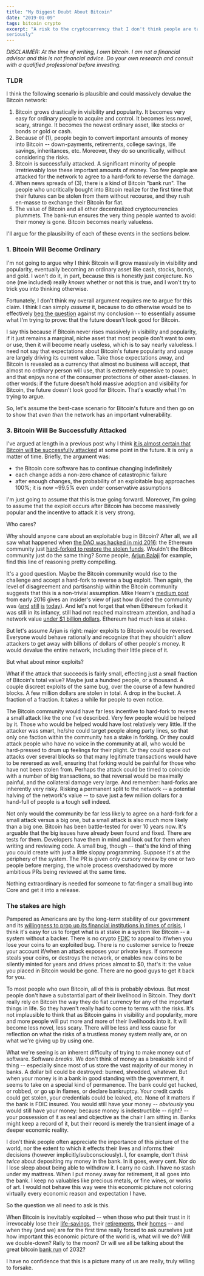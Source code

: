 ```yaml
---
title: "My Biggest Doubt About Bitcoin"
date: "2019-01-09"
tags: bitcoin crypto
excerpt: "A risk to the cryptocurrency that I don't think people are taking
seriously"
---
```


_DISCLAIMER: At the time of writing, I own bitcoin. I am not a financial advisor
and this is not financial advice. Do your own research and consult with a
qualified professional before investing._

### TLDR

I think the following scenario is plausible and could massively devalue the
Bitcoin network:

1. Bitcoin grows drastically in visibility and popularity. It becomes very easy
   for ordinary people to acquire and control. It becomes less novel, scary,
   strange. It becomes the newest ordinary asset, like stocks or bonds or gold
   or cash.
2. Because of (1), people begin to convert important amounts of money into
   Bitcoin -- down-payments, retirements, college savings, life savings,
   inheritances, etc.
   Moreover, they do so uncritically, without considering the risks.
3. Bitcoin is successfully attacked. A significant minority of people
   irretrievably lose these important amounts of money. Too few people are
   attacked for the network to agree to a hard-fork to reverse the damage.
4. When news spreads of (3), there is a kind of Bitcoin "bank run". The people
   who uncritically bought into Bitcoin
   realize for the first time that their futures can be stolen from them
   without recourse, and they rush en-masse to exchange their Bitcoin for fiat.
5. The value of Bitcoin and all other decentralized cryptocurrencies plummets.
   The bank-run ensures the very thing people wanted to avoid: their money is
   gone. Bitcoin becomes nearly valueless.

I'll argue for the plausibility of each of these events in the sections
below.

### 1. Bitcoin Will Become Ordinary

I'm not going to argue why I think Bitcoin will grow massively in visibility and
popularity, eventually becoming an ordinary asset like cash, stocks, bonds, and
gold. I won't do it, in part, because this is honestly just conjecture. No one
(me included) really _knows_ whether or not this is true, and I won't try to
trick you into thinking otherwise.

Fortunately, I don't think my overall argument requires me to argue for this
claim. I think I can simply _assume_ it, because to do otherwise would be to
effectively [beg the question](https://en.wikipedia.org/wiki/Begging_the_question) against
my conclusion -- to essentially assume what I'm trying to prove: that the future
doesn't look good for Bitcoin.

I say this because if Bitcoin never rises massively in visibility and
popularity, if it just remains a marginal, niche asset that most people don't
want to own or use, then it will become nearly useless, which is to say nearly
valueless. I need not say that expectations about Bitcoin's future popularity
and usage are largely driving its current value. Take those expectations away,
and Bitcoin is revealed as a currency that almost no business will accept, that
almost no ordinary person will use, that is extremely expensive to power, and
that enjoys none of the consumer protections of other asset-classes. In other
words: if the future doesn't hold massive adoption and visibility for Bitcoin,
the future doesn't look good for Bitcoin. That's exactly what I'm trying to
argue.

So, let's assume the best-case scenario for Bitcoin's future and then go on to
show that _even then_ the network has an important vulnerability.


### 3. Bitcoin Will Be Successfully Attacked

I've argued at length in a previous post why I think [it is almost certain that
Bitcoin will be successfully attacked](link) at some point in the future. It is
only a matter of time. Briefly, the argument was:

* the Bitcoin core software has to continue changing indefinitely
* each change adds a non-zero chance of catastrophic failure
* after enough changes, the probability of an exploitable bug
  approaches 100%; it is now ~99.5% even under conservative assumptions

I'm just going to assume that this is true going forward. Moreover, I'm going to
assume that the exploit occurs after Bitcoin has become massively popular and
the incentive to attack it is very strong.

Who cares?

Why should anyone care about an exploitable bug in Bitcoin? After all,
we all saw what happened when [the DAO was hacked in mid
2016](https://blog.ethereum.org/2016/06/17/critical-update-re-dao-vulnerability/): the Ethereum
community just [hard-forked to restore the stolen
funds](https://pastebin.com/xW16N7Ye). Wouldn't the Bitcoin
community just do the same thing? Some people, [Arjun
Balaji](https://unconfirmed.libsyn.com/arjun-balaji-on-the-ways-bitcoin-will-improve-in-2019-ep054) for example, find this line of reasoning pretty compelling.

It's a good question. Maybe the Bitcoin community would rise to the challenge
and accept a hard-fork to reverse a bug exploit. Then again, the level of
disagreement and partisanship within the Bitcoin community suggests that this
is a non-trivial assumption. Mike Hearn's [medium
post](https://blog.plan99.net/the-resolution-of-the-bitcoin-experiment-dabb30201f7)
from early 2016 gives an insider's view of just how divided the community was
([and](https://en.wikipedia.org/wiki/Bitcoin_Cash)
[still](https://medium.com/@OneMorePeter/onwards-all-in-on-segwit-9e7cb3faa73d)
[is](https://bitcoinsv.io/) [today](https://www.bitcoinabc.org/)). And let's
not forget that when Ethereum forked it was still in its infancy, still had
not reached mainstream attention, and had a network value [under $1 billion
dollars](https://coinmarketcap.com/historical/20160619/). Ethereum had much less
at stake.

But let's assume Arjun is right: major exploits to Bitcoin would be reversed.
Everyone would behave rationally and recognize that they shouldn't allow
attackers to get away with billions of dollars of other people's money. It would
devalue the entire network, including their little piece of it.

But what about minor exploits?

What if the attack that succeeds is fairly small, effecting just a small
fraction of Bitcoin's total value? Maybe just a hundred people, or a thousand. A
couple discreet exploits of the same bug, over the course of a few hundred
blocks. A few million dollars are stolen in total. A drop in the bucket. A
fraction of a fraction. It takes a while for people to even notice.

The Bitcoin community would have far less incentive to hard-fork to reverse a
small attack like the one I've described. Very few people would be helped by it.
Those who would be helped would have lost relatively very little. If the
attacker was smart, he/she could target people along party lines, so that only
one faction within the community has a stake in forking. Or they could attack
people who have no voice in the community at all, who would be hard-pressed to
drum up feelings for their plight. Or they could space out attacks over several
blocks so that many legitimate transactions would have to be reversed as well,
ensuring that forking would be painful for those who have not been stolen from.
Perhaps the attack could be timed to coincide with a number of big transactions,
so that reversal would be maximally painful, and the collateral damage very
large. And remember: hard-forks are inherently very risky. Risking a permanent split to
the network -- a potential halving of the network's value -- to save just a few
million dollars for a hand-full of people is a tough sell indeed.

Not only would the community be far less likely to agree on a hard-fork for a
small attack versus a big one, but a small attack is also much more likely than
a big one. Bitcoin has been battle-tested for over 10 years now. It's arguable
that the big issues have already been found and fixed. There are tests for them.
Developers have them in mind and look out for them when writing and reviewing
code.  A small bug, though -- that's the kind of thing you could create with
just a little sloppy programming. Suppose it's at the periphery of the system.
The PR is given only cursory review by one or two people before merging, the
whole process overshadowed by more ambitious PRs being reviewed at the same
time.

Nothing extraordinary is needed for someone to fat-finger a small bug into Core
and get it into a release.



### The stakes are high

Pampered as Americans are by the long-term stability of our government and its
[willingness to prop up its financial institutions in times of
crisis](https://en.wikipedia.org/wiki/Federal_takeover_of_Fannie_Mae_and_Freddie_Mac),
I think it's easy for us to forget what is at stake in a system like Bitcoin -- a
system without a backer. There is no crypto
[FDIC](https://en.wikipedia.org/wiki/Federal_Deposit_Insurance_Corporation) to
appeal to if/when you lose your coins to an exploited bug. There is no customer
service to freeze your account if/when an attack exposes your
private keys. If someone steals your coins, or destroys the network, or
enables new coins to be silently minted for years and drives prices almost to $0,
that's it: the value you placed in Bitcoin would be gone. There are no good guys
to get it back for you.

To most people who own Bitcoin, all of this is probably obvious. But most people
don't have a substantial part of their livelihood in Bitcoin. They don't really
rely on Bitcoin the way they do fiat currency for any of the important things in
life. So they haven't really had to come to terms with the risks. It's not
implausible to think that as Bitcoin gains in visibility and popularity, more
and more people will put more and more of their livelihoods into it. It will
become less novel, less scary. There will be less and less cause for
reflection on what the risks of a trustless money system really are, or on what
we're giving up by using one.

What we're seeing is an inherent difficulty of trying to make money out of
software.  Software _breaks_. We don't think of money as a breakable kind of
thing -- especially since most of us store the vast majority of our money in
banks. A dollar bill could be destroyed: burned, shredded, whatever. But when
your money is in a bank in good standing with the government, it seems to take
on a special kind of permanence. The bank could get hacked, or robbed, or go up
in flames, or declare bankruptcy. Your credit cards could get stolen, your
credentials could be leaked, etc.  None of it matters if the bank is FDIC
insured.  You would still have your money -- _obviously_ you would still have
your money: because money is indestructible -- right? -- your possession of it
as real and objective as the chair I am sitting in. Banks might keep a record of
it, but their record is merely the transient image of a deeper economic reality.

I don't think people often appreciate the importance of this picture of the
world, nor the extent to which it effects their lives and informs their
decisions (however implicitly/subconsciously). I, for example, don't _think
twice_ about depositing my money in the bank. In it goes, every cent. Nor do I
lose sleep about being able to withdraw it. I carry no cash. I have no stash under my
mattress. When I put money away for retirement, it all goes into
the bank. I keep no valuables like precious
metals, or fine wines, or works of art. I would not behave this way were this
economic picture not coloring virtually every economic reason and expectation I
have.

So the question we all need to ask is this.

When Bitcoin is inevitably exploited -- when those who put their trust in it
irrevocably lose their [life-savings](https://www.reddit.com/r/Bitcoin/comments/772kkf/trying_to_play_it_cool_with_my_life_savings_in/), their [retirements](https://www.reddit.com/r/Bitcoin/comments/7hraxb/401k_to_bitcoin/dqt6jb6/), their [homes](https://www.reddit.com/r/Bitcoin/comments/7kw2l7/just_took_out_a_mortgage_on_my_house_to_buy_btc/)
--  and when they (and we) are for the first time really forced to ask ourselves
just how important this economic picture of the world is, what will we
do? Will we double-down? Rally to the moon? Or will we all be talking about the great
bitcoin [bank run](https://en.wikipedia.org/wiki/Bank_run) of 2032?

I have no confidence that this is a picture many of us are really, truly
willing to forsake.
